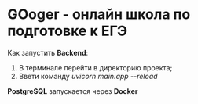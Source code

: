 # GOoger - онлайн школа по подготовке к ЕГЭ

Как запустить **Backend**:
1) В терминале перейти в директорию проекта;
2) Ввети команду _uvicorn main:app --reload_

**PostgreSQL** запускается через **Docker**

